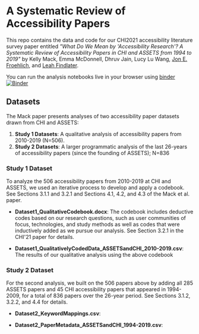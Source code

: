 # A Systematic Review of Accessibility Papers
This repo contains the data and code for our CHI2021 accessibility literature survey paper entitled *"What Do We Mean by 'Accessibility Research'? A Systematic Review of Accessibility Papers in CHI and ASSETS from 1994 to 2019"* by Kelly Mack, Emma McDonnell, Dhruv Jain, Lucy Lu Wang, [Jon E. Froehlich](https://jonfroehlich.github.io/), and [Leah Findlater](https://www.hcde.washington.edu/findlater).

You can run the analysis notebooks live in your browser using [binder](https://mybinder.org/v2/gh/makeabilitylab/accessibility-literature-survey/HEAD)
[![Binder](https://mybinder.org/badge_logo.svg)](https://mybinder.org/v2/gh/makeabilitylab/accessibility-literature-survey/HEAD)

## Datasets
The Mack paper presents analyses of two accessibility paper datasets drawn from CHI and ASSETS:

1. **Study 1 Datasets**: A qualitative analysis of accessibility papers from 2010-2019 (N=506).
2. **Study 2 Datasets**: A larger programmatic analysis of the last 26-years of accessibility papers (since the founding of ASSETS); N=836

### Study 1 Dataset
To analyze the 506 accessibility papers from 2010-2019 at CHI and ASSETS, we used an iterative process to develop and apply a codebook. See Sections 3.1.1 and 3.2.1 and Sections 4.1, 4.2, and 4.3 of the Mack et al. paper.

- **Dataset1_QualitativeCodebook.docx**: The codebook includes deductive codes based on our research questions, such as user communities of focus, technologies, and study methods as well as codes that were inductively added as we pursue our analysis. See Section 3.2.1 in the CHI'21 paper for details.

- **Dataset1_QualitativelyCodedData_ASSETSandCHI_2010-2019.csv**: The results of our qualitative analysis using the above codebook

### Study 2 Dataset
For the second analysis, we built on the 506 papers above by adding all 285 ASSETS papers and 45 CHI accessibility papers that appeared in 1994-2009, for a total of 836 papers over the 26-year period. See Sections 3.1.2, 3.2.2, and 4.4 for details.

- **Dataset2_KeywordMappings.csv**: <Need a definition for this file>

- **Dataset2_PaperMetadata_ASSETSandCHI_1994-2019.csv**: <need a definition for this file>
